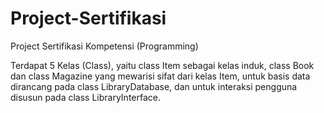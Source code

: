 # Project-Sertifikasi
Project Sertifikasi Kompetensi (Programming)

Terdapat 5 Kelas (Class), yaitu class Item sebagai kelas induk, class Book dan class Magazine yang mewarisi sifat dari kelas Item, untuk basis data dirancang pada class LibraryDatabase, dan untuk interaksi pengguna disusun pada class LibraryInterface.


